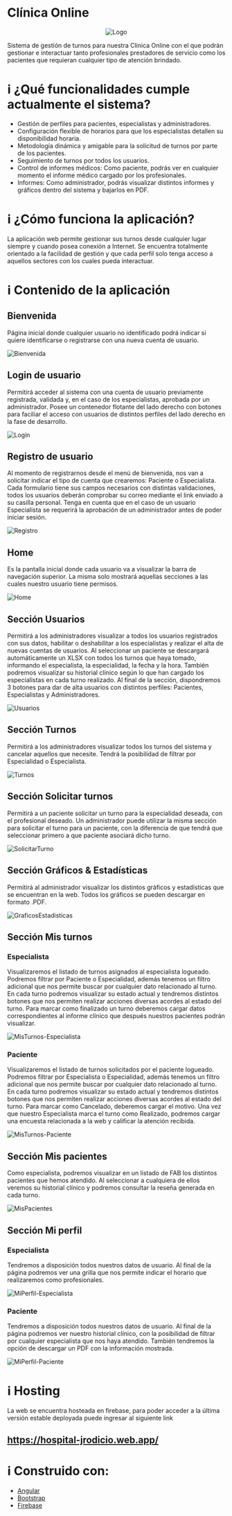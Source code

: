 # Clínica Online
<p align="center">
  <img src="https://github.com/Jrodicio/hospital-tp2-lab4-2022/blob/main/src/assets/images/logo.png" alt="Logo"/>
</p>
Sistema de gestión de turnos para nuestra Clinica Online con el que podrán gestionar e interactuar tanto profesionales prestadores de servicio como los pacientes que requieran cualquier tipo de atención brindado.


# :information_source: ¿Qué funcionalidades cumple actualmente el sistema?
- Gestión de perfiles para pacientes, especialistas y administradores.
- Configuración flexible de horarios para que los especialistas detallen su disponibilidad horaria.
- Metodología dinámica y amigable para la solicitud de turnos por parte de los pacientes.
- Seguimiento de turnos por todos los usuarios.
- Control de informes médicos: Como paciente, podrás ver en cualquier momento el informe médico cargado por los profesionales.
- Informes: Como administrador, podrás visualizar distintos informes y gráficos dentro del sistema y bajarlos en PDF.


# :information_source: ¿Cómo funciona la aplicación?

La aplicación web permite gestionar sus turnos desde cualquier lugar siempre y cuando posea conexión a Internet.
Se encuentra totalmente orientado a la facilidad de gestión y que cada perfil solo tenga acceso a aquellos sectores con los cuales pueda interactuar.

# :information_source: Contenido de la aplicación

## Bienvenida

Página inicial donde cualquier usuario no identificado podrá indicar si quiere identificarse o registrarse con una nueva cuenta de usuario.

![Bienvenida](src/assets/readme/bienvenida.JPG "Página de bienvenida")

## Login de usuario

Permitirá acceder al sistema con una cuenta de usuario previamente registrada, validada y, en el caso de los especialistas, aprobada por un administrador.
Posee un contenedor flotante del lado derecho con botones para faciliar el acceso con usuarios de distintos perfiles del lado derecho en la fase de desarrollo.

![Login](src/assets/readme/login.JPG "Formulario de login")

## Registro de usuario

Al momento de registrarnos desde el menú de bienvenida, nos van a solicitar indicar el tipo de cuenta que crearemos: Paciente o Especialista.
Cada formulario tiene sus campos necesarios con distintas validaciones, todos los usuarios deberán comprobar su correo mediante el link enviado a su casilla personal. Tenga en cuenta que en el caso de un usuario Especialista se requerirá la aprobación de un administrador antes de poder iniciar sesión.

![Registro](src/assets/readme/registro.gif "Formulario de registro")

## Home

Es la pantalla inicial donde cada usuario va a visualizar la barra de navegación superior. La misma solo mostrará aquellas secciones a las cuales nuestro usuario tiene permisos.

![Home](src/assets/readme/home.JPG "Page home")

## Sección Usuarios

Permitirá a los administradores visualizar a todos los usuarios registrados con sus datos, habilitar o deshabilitar a los especialistas y realizar el alta de nuevas cuentas de usuarios.
Al seleccionar un paciente se descargará automáticamente un XLSX con todos los turnos que haya tomado, informando el especialista, la especialidad, la fecha y la hora. También podremos visualizar su historial clínico según lo que han cargado los especialistas en cada turno realizado.
Al final de la sección, dispondremos 3 botones para dar de alta usuarios con distintos perfiles: Pacientes, Especialistas y Administradores.

![Usuarios](src/assets/readme/usuarios.gif "Sección´Usuarios")

## Sección Turnos

Permitirá a los administradores visualizar todos los turnos del sistema y cancelar aquellos que necesite. Tendrá la posibilidad de filtrar por Especialidad o Especialista.

![Turnos](src/assets/readme/turnos.gif "Sección Turnos")

## Sección Solicitar turnos

Permitirá a un paciente solicitar un turno para la especialidad deseada, con el profesional deseado. Un administrador puede utilizar la misma sección para solicitar el turno para un paciente, con la diferencia de que tendrá que seleccionar primero a que paciente asociará dicho turno.

![SolicitarTurno](src/assets/readme/solicitarTurno.gif "Sección Solicitar turnos")

## Sección Gráficos & Estadísticas

Permitirá al administrador visualizar los distintos gráficos y estadísticas que se encuentran en la web. Todos los gráficos se pueden descargar en formato .PDF.

![GraficosEstadisticas](src/assets/readme/reportes.gif "Sección Gráficos & Estadísticas")

## Sección Mis turnos

### Especialista

Visualizaremos el listado de turnos asignados al especialista logueado. Podremos filtrar por Paciente o Especialidad, además tenemos un filtro adicional que nos permite buscar por cualquier dato relacionado al turno.
En cada turno podremos visualizar su estado actual y tendremos distintos botones que nos permiten realizar acciones diversas acordes al estado del turno.
Para marcar como finalizado un turno deberemos cargar datos correspondientes al informe clínico que después nuestros pacientes podrán visualizar.

![MisTurnos-Especialista](src/assets/readme/misTurnosEspecialista.gif "Sección Mis turnos - Especialista")

### Paciente

Visualizaremos el listado de turnos solicitados por el paciente logueado. Podremos filtrar por Especialista o Especialidad, además tenemos un filtro adicional que nos permite buscar por cualquier dato relacionado al turno.
En cada turno podremos visualizar su estado actual y tendremos distintos botones que nos permiten realizar acciones diversas acordes al estado del turno.
Para marcar como Cancelado, deberemos cargar el motivo. Una vez que nuestro Especialista marca el turno como Realizado, podremos cargar una encuesta relacionada a la web y calificar la atención recibida.

![MisTurnos-Paciente](src/assets/readme/misTurnosPaciente.gif "Sección Mis turnos - Paciente")

## Sección Mis pacientes

Como especialista, podremos visualizar en un listado de FAB los distintos pacientes que hemos atendido. Al seleccionar a cualquiera de ellos veremos su historial clínico y podremos consultar la reseña generada en cada turno.

![MisPacientes](src/assets/readme/misPacientes.gif "Sección Mis pacientes")

## Sección Mi perfil

### Especialista

Tendremos a disposición todos nuestros datos de usuario. Al final de la página podremos ver una grilla que nos permite indicar el horario que realizaremos como profesionales.

![MiPerfil-Especialista](src/assets/readme/miPerfilEspecialista.gif "Sección Mi perfil - Especialista")

### Paciente

Tendremos a disposición todos nuestros datos de usuario. Al final de la página podremos ver nuestro historial clínico, con la posibilidad de filtrar por cualquier especialista que nos haya atendido. También tendremos la opción de descargar un PDF con la información mostrada.

![MiPerfil-Paciente](src/assets/readme/miPerfilPaciente.gif "Sección Mi perfil - Paciente")

# :information_source: Hosting

La web se encuentra hosteada en firebase, para poder acceder a la última versión estable deployada puede ingresar al siguiente link

## https://hospital-jrodicio.web.app/

# :information_source: Construido con:
* [Angular](https://angular.io/)
* [Bootstrap](https://getbootstrap.com/)
* [Firebase](https://firebase.google.com/)
